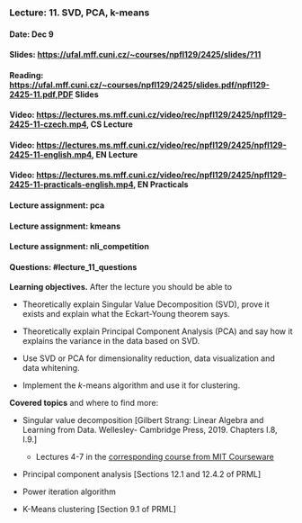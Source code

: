 ### Lecture: 11. SVD, PCA, k-means
#### Date: Dec 9
#### Slides: https://ufal.mff.cuni.cz/~courses/npfl129/2425/slides/?11
#### Reading: https://ufal.mff.cuni.cz/~courses/npfl129/2425/slides.pdf/npfl129-2425-11.pdf,PDF Slides
#### Video: https://lectures.ms.mff.cuni.cz/video/rec/npfl129/2425/npfl129-2425-11-czech.mp4, CS Lecture
#### Video: https://lectures.ms.mff.cuni.cz/video/rec/npfl129/2425/npfl129-2425-11-english.mp4, EN Lecture
#### Video: https://lectures.ms.mff.cuni.cz/video/rec/npfl129/2425/npfl129-2425-11-practicals-english.mp4, EN Practicals
#### Lecture assignment: pca
#### Lecture assignment: kmeans
#### Lecture assignment: nli_competition
#### Questions: #lecture_11_questions

**Learning objectives.** After the lecture you should be able to

- Theoretically explain Singular Value Decomposition (SVD), prove it exists and explain what the Eckart-Young theorem says.

- Theoretically explain Principal Component Analysis (PCA) and say how it explains the variance in the data based on SVD.

- Use SVD or PCA for dimensionality reduction, data visualization and data whitening.

- Implement the $k$-means algorithm and use it for clustering.

**Covered topics** and where to find more:

- Singular value decomposition [Gilbert Strang: Linear Algebra and Learning from Data. Wellesley- Cambridge Press, 2019. Chapters I.8, I.9.]

   - Lectures 4-7 in the [corresponding course from MIT Courseware](https://www.youtube.com/playlist?list=PLUl4u3cNGP63oMNUHXqIUcrkS2PivhN3k)

- Principal component analysis [Sections 12.1 and 12.4.2 of PRML]

- Power iteration algorithm

- K-Means clustering [Section 9.1 of PRML]
